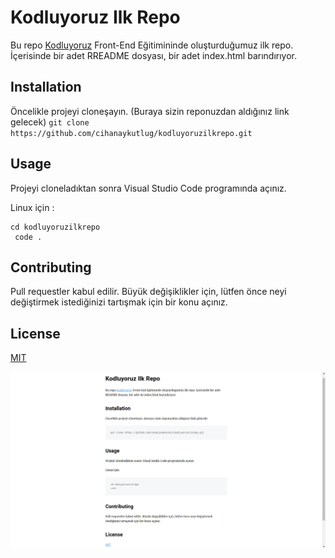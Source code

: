 # Kodluyoruz Ilk Repo
Bu repo [Kodluyoruz](https://kodluyoruz.org/) Front-End Eğitimininde oluşturduğumuz ilk repo. İçerisinde bir adet RREADME dosyası, bir adet index.html barındırıyor.

## Installation
Öncelikle projeyi cloneşayın. (Buraya sizin reponuzdan aldığınız link gelecek)
` git clone https://github.com/cihanaykutlug/kodluyoruzilkrepo.git `

## Usage
Projeyi cloneladıktan sonra Visual Studio Code programında açınız.

Linux için :
```
cd kodluyoruzilkrepo
 code .
```

## Contributing

Pull requestler kabul edilir. Büyük değişiklikler için, lütfen önce neyi değiştirmek istediğinizi tartışmak için bir konu açınız.

## License
[MIT](https://choosealicense.com/licenses/mit/)

![Kodluyoruz Kapsamında oluşturduğum ilk repo](markdown.png)
